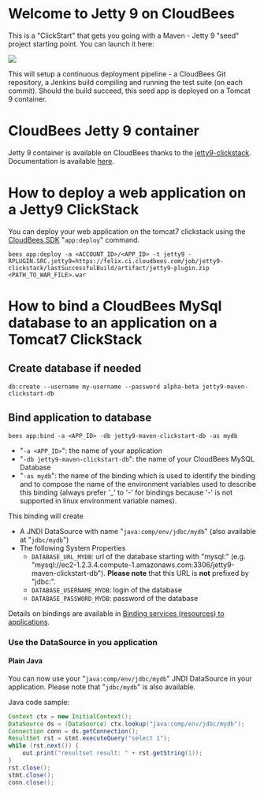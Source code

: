 # Welcome to Jetty 9 on CloudBees

This is a "ClickStart" that gets you going with a Maven - Jetty 9 "seed" project starting point. You can launch it here:

<a href="https://grandcentral.cloudbees.com/?CB_clickstart=https://raw.github.com/CloudBees-community/tomcat7-maven-clickstart/master/clickstart.json"><img src="https://d3ko533tu1ozfq.cloudfront.net/clickstart/deployInstantly.png"/></a>

This will setup a continuous deployment pipeline - a CloudBees Git repository, a Jenkins build compiling and running the test suite (on each commit).
Should the build succeed, this seed app is deployed on a Tomcat 9 container.

# CloudBees Jetty 9 container

Jetty 9 container is available on CloudBees thanks to the [jetty9-clickstack](https://github.com/CloudBees-community/tomcat7-clickstack). Documentation is available [here](https://developer.cloudbees.com/bin/view/RUN/Tomcat7).

# How to deploy a web application on a Jetty9 ClickStack

You can deploy your web application on the tomcat7 clickstack using the [CloudBees SDK](https://developer.cloudbees.com/bin/view/RUN/BeesSDK) "`app:deploy`" command.

```
bees app:deploy -a <ACCOUNT_ID>/<APP_ID> -t jetty9 -RPLUGIN.SRC.jetty9=https://felix.ci.cloudbees.com/job/jetty9-clickstack/lastSuccessfulBuild/artifact/jetty9-plugin.zip <PATH_TO_WAR_FILE>.war
```

# How to bind a CloudBees MySql database to an application on a Tomcat7 ClickStack

## Create database if needed
```
db:create --username my-username --password alpha-beta jetty9-maven-clickstart-db
```

## Bind application to database

```
bees app:bind -a <APP_ID> -db jetty9-maven-clickstart-db -as mydb
```
* "`-a <APP_ID>`": the name of your application
* "`-db jetty9-maven-clickstart-db`": the name of your CloudBees MySQL Database
* "`-as mydb`": the name of the binding which is used to identify the binding and to compose the name of the environment variables used to describe this binding (always prefer '_' to '-' for bindings because '-' is not supported in linux environment variable names).

This binding will create

* A JNDI DataSource with name "`java:comp/env/jdbc/mydb`" (also available at "`jdbc/mydb`")
* The following System Properties
  * `DATABASE_URL_MYDB`: url of the database starting with "mysql:" (e.g. "mysql://ec2-1.2.3.4.compute-1.amazonaws.com:3306/jetty9-maven-clickstart-db"). **Please note** that this URL is **not** prefixed by "jdbc:".
  * `DATABASE_USERNAME_MYDB`: login of the database
  * `DATABASE_PASSWORD_MYDB`: password of the database

Details on bindings are available in [Binding services (resources) to applications](https://developer.cloudbees.com/bin/view/RUN/Resource+Management).


### Use the DataSource in you application

#### Plain Java

You can now use your "`java:comp/env/jdbc/mydb`" JNDI DataSource in your application.
Please note that "`jdbc/mydb`" is also available.

Java code sample:

```java
Context ctx = new InitialContext();
DataSource ds = (DataSource) ctx.lookup("java:comp/env/jdbc/mydb");
Connection conn = ds.getConnection();
ResultSet rst = stmt.executeQuery("select 1");
while (rst.next()) {
    out.print("resultset result: " + rst.getString(1));
}
rst.close();
stmt.close();
conn.close();
```



 




